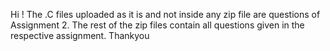 Hi !
The .C files uploaded as it is and not inside any zip file are questions of Assignment 2.
The rest of the zip files contain all questions given in the respective assignment.
Thankyou
